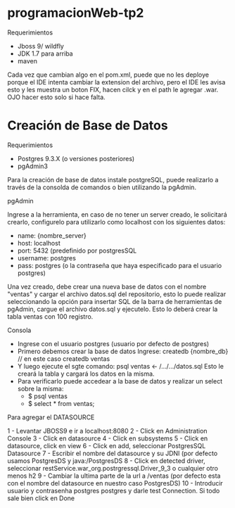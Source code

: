 # programacionWeb-tp2

Requerimientos

- Jboss 9/ wildfly
- JDK 1.7 para arriba
- maven

Cada vez que cambian algo en el pom.xml, puede que no les deploye porque el IDE intenta cambiar la extension del archivo,
pero el IDE les avisa esto y les muestra un boton FIX, hacen cilck y en el path le agregar .war. OJO hacer esto solo
si hace falta. 

# Creación de Base de Datos

Requerimientos
- Postgres 9.3.X (o versiones posteriores) 
- pgAdmin3

Para la creación de base de datos instale postgreSQL, puede realizarlo a través de la consolda de comandos o bien utilizando la pgAdmin.

pgAdmin

Ingrese a la herramienta, en caso de no tener un server creado, le solicitará crearlo, configurelo para utilizarlo como localhost con los siguientes datos:
- name: {nombre_server}
- host: localhost
- port: 5432 (predefinido por postgresSQL
- username: postgres
- pass: postgres (o la contraseña que haya especificado para el usuario postgres)

Una vez creado, debe crear una nueva base de datos con el nombre "ventas" y cargar el archivo datos.sql del repositorio, esto lo puede realizar seleccionando la opción para insertar SQL de la barra de herramientas de pgAdmin,
cargue el archivo datos.sql y ejecutelo. Esto lo deberá crear la tabla ventas con 100 registro.

Consola
- Ingrese con el usuario postgres (usuario por defecto de postgres)
- Primero debemos crear la base de datos
  Ingrese: createdb {nombre_db} // en este caso createdb ventas
- Y luego ejecute el sgte comando:
  psql ventas <- /.../.../datos.sql
  Esto le creará la tabla y cargará los datos en la misma.
- Para verificarlo puede accedear a la base de datos y realizar un select sobre la misma:
  - $ psql ventas
  - $ select * from ventas;



Para agregar el DATASOURCE

1 - Levantar JBOSS9 e ir a localhost:8080
2 - Click en Administration Console
3 - Click en datasource
4 - Click en subsystems
5 - Click en datasource, click en view
6 - Click en add, seleccionar PostgresSQL Datasource
7 - Escribir el nombre del datasource y su JDNI (por defecto usamos PostgresDS y java:/PostgresDS
8 - Click en detected driver, seleccionar restService.war_org.postrgressql.Driver_9_3 o cualquier otro menos h2
9 - Cambiar la ultima parte de la url a /ventas (por defecto esta con el nombre del datasource en nuestro caso PostgresDS)
10 - Introducir usuario y contrasenha postgres postgres y darle test Connection. Si todo sale bien click en Done

